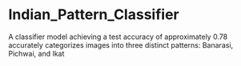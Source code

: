 # Indian_Pattern_Classifier
A classifier model achieving a test accuracy of approximately 0.78 accurately categorizes images into three distinct patterns: Banarasi, Pichwai, and Ikat
